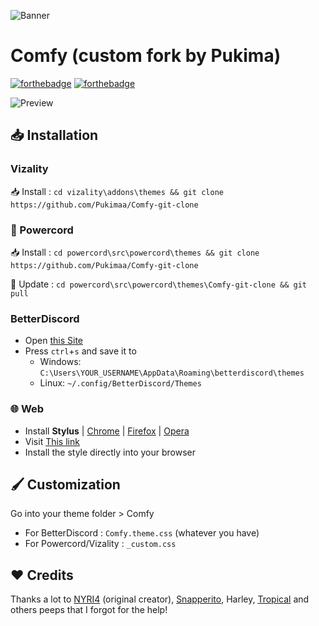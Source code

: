 ![Banner](https://pukimaa.github.io/Comfy/assets/banner.png)

# Comfy (custom fork by Pukima)

[![forthebadge](https://forthebadge.com/images/badges/built-with-love.svg)](https://forthebadge.com)
[![forthebadge](https://forthebadge.com/images/badges/uses-css.svg)](https://forthebadge.com)

![Preview](https://pukimaa.github.io/Comfy/assets/preview.png)

## 📥 Installation

### Vizality

📥 Install : ```cd vizality\addons\themes && git clone https://github.com/Pukimaa/Comfy-git-clone```

### 🔌 Powercord

📥 Install : ```cd powercord\src\powercord\themes && git clone https://github.com/Pukimaa/Comfy-git-clone```

🔄 Update : ```cd powercord\src\powercord\themes\Comfy-git-clone && git pull```

### BetterDiscord

* Open [this Site](https://pukima.site/Comfy/Comfy.theme.css)
* Press `ctrl`+`s` and save it to
  * Windows: `C:\Users\YOUR_USERNAME\AppData\Roaming\betterdiscord\themes`
  * Linux: `~/.config/BetterDiscord/Themes`
  
### 🌐 Web
* Install **Stylus** 
  | [Chrome](https://chrome.google.com/webstore/detail/stylus/clngdbkpkpeebahjckkjfobafhncgmne) | [Firefox](https://addons.mozilla.org/en-US/firefox/addon/styl-us/) | [Opera](https://github.com/openstyles/stylus/wiki/Opera,-Outdated-Stylus)
* Visit [This link](https://github.com/Pukimaa/BetterDiscordAddons/raw/master/Themes/Comfy/comfy.user.css)
* Install the style directly into your browser

## 🖌️ Customization
Go into your theme folder > Comfy
- For BetterDiscord : `Comfy.theme.css` (whatever you have)
- For Powercord/Vizality : `_custom.css`

## ❤️ Credits

Thanks a lot to [NYRI4](https://github.com/NYRI4) (original creator), [Snapperito](https://github.com/Snapperito), Harley, [Tropical](https://github.com/Tropix126) and others peeps that I forgot for the help!
